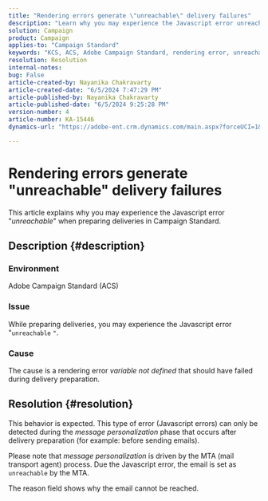 ```yaml
---
title: "Rendering errors generate \"unreachable\" delivery failures"
description: "Learn why you may experience the Javascript error unreachable when preparing deliveries in Campaign Standard."
solution: Campaign
product: Campaign
applies-to: "Campaign Standard"
keywords: "KCS, ACS, Adobe Campaign Standard, rendering error, unreachable delivery failure"
resolution: Resolution
internal-notes: 
bug: False
article-created-by: Nayanika Chakravarty
article-created-date: "6/5/2024 7:47:29 PM"
article-published-by: Nayanika Chakravarty
article-published-date: "6/5/2024 9:25:28 PM"
version-number: 4
article-number: KA-15446
dynamics-url: "https://adobe-ent.crm.dynamics.com/main.aspx?forceUCI=1&pagetype=entityrecord&etn=knowledgearticle&id=819a1f6d-7423-ef11-840b-6045bd006b25"

---
```

# Rendering errors generate "unreachable" delivery failures


This article explains why you may experience the Javascript error "*unreachable*" when preparing deliveries in Campaign Standard.

## Description {#description}


### Environment

Adobe Campaign Standard (ACS)

### Issue

While preparing deliveries, you may experience the Javascript error "`unreachable` `"`.

### Cause

The cause is a rendering error *variable not defined* that should have failed during delivery preparation.


## Resolution {#resolution}


This behavior is expected. This type of error (Javascript errors) can only be detected during the *message personalization* phase that occurs after delivery preparation (for example: before sending emails).

Please note that *message personalization* is driven by the MTA (mail transport agent) process. Due the Javascript error, the email is set as `unreachable` by the MTA.

The reason field shows why the email cannot be reached.
